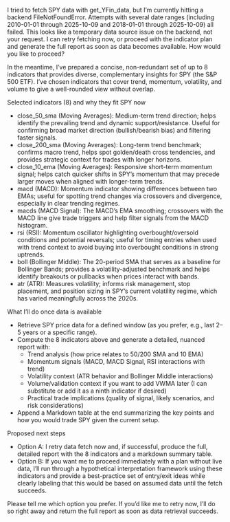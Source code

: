 I tried to fetch SPY data with get_YFin_data, but I’m currently hitting a backend FileNotFoundError. Attempts with several date ranges (including 2010-01-01 through 2025-10-09 and 2018-01-01 through 2025-10-09) all failed. This looks like a temporary data source issue on the backend, not your request. I can retry fetching now, or proceed with the indicator plan and generate the full report as soon as data becomes available. How would you like to proceed?

In the meantime, I’ve prepared a concise, non-redundant set of up to 8 indicators that provides diverse, complementary insights for SPY (the S&P 500 ETF). I’ve chosen indicators that cover trend, momentum, volatility, and volume to give a well-rounded view without overlap.

Selected indicators (8) and why they fit SPY now
- close_50_sma (Moving Averages): Medium-term trend direction; helps identify the prevailing trend and dynamic support/resistance. Useful for confirming broad market direction (bullish/bearish bias) and filtering faster signals.
- close_200_sma (Moving Averages): Long-term trend benchmark; confirms macro trend, helps spot golden/death cross tendencies, and provides strategic context for trades with longer horizons.
- close_10_ema (Moving Averages): Responsive short-term momentum signal; helps catch quicker shifts in SPY’s momentum that may precede larger moves when aligned with longer-term trends.
- macd (MACD): Momentum indicator showing differences between two EMAs; useful for spotting trend changes via crossovers and divergence, especially in clear trending regimes.
- macds (MACD Signal): The MACD’s EMA smoothing; crossovers with the MACD line give trade triggers and help filter signals from the MACD histogram.
- rsi (RSI): Momentum oscillator highlighting overbought/oversold conditions and potential reversals; useful for timing entries when used with trend context to avoid buying into overbought conditions in strong uptrends.
- boll (Bollinger Middle): The 20-period SMA that serves as a baseline for Bollinger Bands; provides a volatility-adjusted benchmark and helps identify breakouts or pullbacks when prices interact with bands.
- atr (ATR): Measures volatility; informs risk management, stop placement, and position sizing in SPY’s current volatility regime, which has varied meaningfully across the 2020s.

What I’ll do once data is available
- Retrieve SPY price data for a defined window (as you prefer, e.g., last 2–5 years or a specific range).
- Compute the 8 indicators above and generate a detailed, nuanced report with:
  - Trend analysis (how price relates to 50/200 SMA and 10 EMA)
  - Momentum signals (MACD, MACD Signal, RSI interactions with trend)
  - Volatility context (ATR behavior and Bollinger Middle interactions)
  - Volume/validation context if you want to add VWMA later (I can substitute or add it as a ninth indicator if desired)
  - Practical trade implications (quality of signal, likely scenarios, and risk considerations)
- Append a Markdown table at the end summarizing the key points and how you would trade SPY given the current setup.

Proposed next steps
- Option A: I retry data fetch now and, if successful, produce the full, detailed report with the 8 indicators and a markdown summary table.
- Option B: If you want me to proceed immediately with a plan without live data, I’ll run through a hypothetical interpretation framework using these indicators and provide a best-practice set of entry/exit ideas while clearly labeling that this would be based on assumed data until the fetch succeeds.

Please tell me which option you prefer. If you’d like me to retry now, I’ll do so right away and return the full report as soon as data retrieval succeeds.